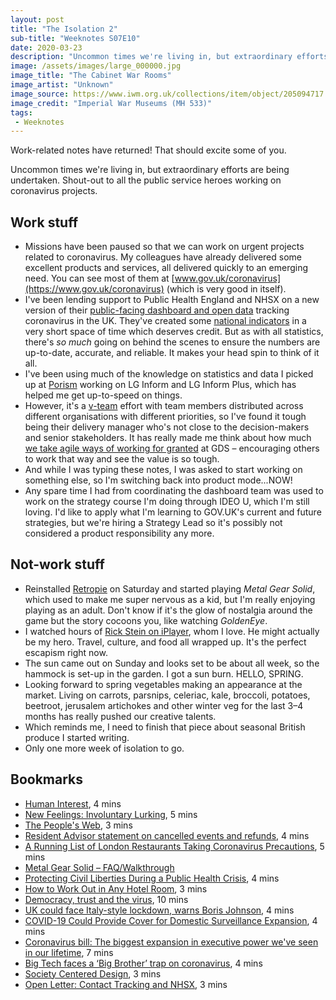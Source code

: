 ```yaml
---
layout: post
title: "The Isolation 2"
sub-title: "Weeknotes S07E10"
date: 2020-03-23
description: "Uncommon times we're living in, but extraordinary efforts are being undertaken. Shout-out to all the public service heroes working on coronavirus."
image: /assets/images/large_000000.jpg
image_title: "The Cabinet War Rooms"
image_artist: "Unknown"
image_source: https://www.iwm.org.uk/collections/item/object/205094717
image_credit: "Imperial War Museums (MH 533)"
tags:
 - Weeknotes
---
```


Work-related notes have returned! That should excite some of you.

Uncommon times we're living in, but extraordinary efforts are being undertaken. Shout-out to all the public service heroes working on coronavirus projects.

## Work stuff

- Missions have been paused so that we can work on urgent projects related to coronavirus. My colleagues have already delivered some excellent products and services, all delivered quickly to an emerging need. You can see most of them at [www.gov.uk/coronavirus](https://www.gov.uk/coronavirus) (which is very good in itself).
- I've been lending support to Public Health England and NHSX on a new version of their [public-facing dashboard and open data](https://www.gov.uk/government/publications/covid-19-track-coronavirus-cases) tracking coronavirus in the UK. They've created some [national indicators](https://digital.nhs.uk/data-and-information/national-indicator-library) in a very short space of time which deserves credit. But as with all statistics, there's _so much_ going on behind the scenes to ensure the numbers are up-to-date, accurate, and reliable. It makes your head spin to think of it all.
- I've been using much of the knowledge on statistics and data I picked up at [Porism](https://porism.com) working on LG Inform and LG Inform Plus, which has helped me get up-to-speed on things. 
- However, it's a [v-team](https://devblogs.microsoft.com/oldnewthing/20121211-00/?p=5863) effort with team members distributed across different organisations with different priorities, so I've found it tough being their delivery manager who's not close to the decision-makers and senior stakeholders. It has really made me think about how much [we take agile ways of working for granted](https://twitter.com/stevenjmesser/status/1242056957755830272) at GDS – encouraging others to work that way and see the value is so tough.
- And while I was typing these notes, I was asked to start working on something else, so I'm switching back into product mode...NOW!
- Any spare time I had from coordinating the dashboard team was used to work on the strategy course I'm doing through IDEO U, which I'm still loving. I'd like to apply what I'm learning to GOV.UK's current and future strategies, but we're hiring a Strategy Lead so it's possibly not considered a product responsibility any more.

## Not-work stuff

- Reinstalled [Retropie](https://retropie.org.uk) on Saturday and started playing _Metal Gear Solid_, which used to make me super nervous as a kid, but I'm really enjoying playing as an adult. Don't know if it's the glow of nostalgia around the game but the story cocoons you, like watching _GoldenEye_. 
- I watched hours of [Rick Stein on iPlayer](https://www.bbc.com/programmes/b0667qf6), whom I love. He might actually be my hero. Travel, culture, and food all wrapped up. It's the perfect escapism right now.
- The sun came out on Sunday and looks set to be about all week, so the hammock is set-up in the garden. I got a sun burn. HELLO, SPRING.
- Looking forward to spring vegetables making an appearance at the market. Living on carrots, parsnips, celeriac, kale, broccoli, potatoes, beetroot, jerusalem artichokes and other winter veg for the last 3–4 months has really pushed our creative talents.
- Which reminds me, I need to finish that piece about seasonal British produce I started writing.
- Only one more week of isolation to go.

## Bookmarks

- [Human Interest](http://trentwalton.com/2013/08/12/human-interest/), 4 mins
- [New Feelings: Involuntary Lurking](https://reallifemag.com/new-feelings-involuntary-lurking/), 5 mins
- [The People's Web](https://anildash.com/2019/12/23/the-peoples-web/), 3 mins
- [Resident Advisor statement on cancelled events and refunds](https://www.residentadvisor.net/news/72256), 4 mins
- [A Running List of London Restaurants Taking Coronavirus Precautions](https://london.eater.com/2020/3/16/21181466/coronavirus-uk-latest-london-restaurant-bar-closures-measures), 5 mins
- [Metal Gear Solid – FAQ/Walkthrough](https://gamefaqs.gamespot.com/ps/197909-metal-gear-solid/faqs/37940)
- [Protecting Civil Liberties During a Public Health Crisis](https://www.eff.org/deeplinks/2020/03/protecting-civil-liberties-during-public-health-crisis), 4 mins
- [How to Work Out in Any Hotel Room](https://www.nytimes.com/2019/02/18/t-magazine/traveling-workouts-hotel-room.html), 3 mins
- [Democracy, trust and the virus](https://www.exponentialview.co/p/-democracy-trust-and-the-virus), 10 mins
- [UK could face Italy-style lockdown, warns Boris Johnson](https://www.theguardian.com/world/2020/mar/22/uk-could-face-italy-style-lockdown-warns-boris-johnson), 4 mins
- [COVID-19 Could Provide Cover for Domestic Surveillance Expansion](https://www.vice.com/en_us/article/884ew5/covid-19-could-provide-cover-for-domestic-surveillance-expansion), 4 mins
- [Coronavirus bill: The biggest expansion in executive power we've seen in our lifetime](http://www.politics.co.uk/blogs/2020/03/18/coronavirus-bill-the-biggest-expansion-in-executive-power-we), 7 mins
- [Big Tech faces a ‘Big Brother’ trap on coronavirus](https://www.politico.com/news/2020/03/18/big-tech-coronavirus-134523), 4 mins
- [Society Centered Design](https://societycentered.design/), 3 mins
- [Open Letter: Contact Tracking and NHSX](https://medium.com/@rachelcoldicutt/open-letter-contract-tracking-and-nhsx-e503325b2703), 3 mins
